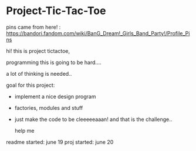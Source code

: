 # Project-Tic-Tac-Toe

pins came from here! : https://bandori.fandom.com/wiki/BanG_Dream!_Girls_Band_Party!/Profile_Pins


hi! this is project tictactoe,


programming this is going to be hard....


a lot of thinking is needed..



goal for this project:

- implement a nice design program
- factories, modules and stuff
- just make the code to be cleeeeeaaan!
    and that is the challenge..


    help me

readme started: june 19
proj started: june 20
